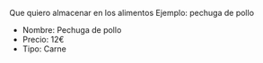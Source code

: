 Que quiero almacenar en los alimentos
Ejemplo: pechuga de pollo
- Nombre: Pechuga de pollo
- Precio: 12€
- Tipo: Carne



